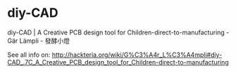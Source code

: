 # diy-CAD
diy-CAD | A Creative PCB design tool for Children-direct-to-manufacturing - Gär Lämpli - 發酵小燈

See all info on: http://hackteria.org/wiki/G%C3%A4r_L%C3%A4mpli#diy-CAD_.7C_A_Creative_PCB_design_tool_for_Children-direct-to-manufacturing
